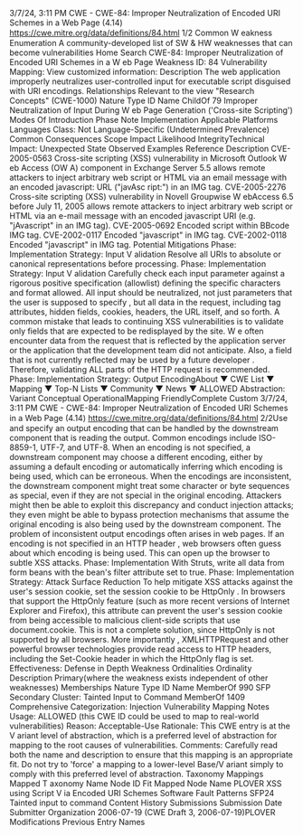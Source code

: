 3/7/24, 3:11 PM CWE - CWE-84: Improper Neutralization of Encoded URI Schemes in a Web Page (4.14)
https://cwe.mitre.org/data/deﬁnitions/84.html 1/2
Common W eakness Enumeration
A community-developed list of SW & HW weaknesses that can become
vulnerabilities
Home Search
CWE-84: Improper Neutralization of Encoded URI Schemes in a W eb Page
Weakness ID: 84
Vulnerability Mapping: 
View customized information:
 Description
The web application improperly neutralizes user-controlled input for executable script disguised with URI encodings.
 Relationships
 Relevant to the view "Research Concepts" (CWE-1000)
Nature Type ID Name
ChildOf 79 Improper Neutralization of Input During W eb Page Generation ('Cross-site Scripting')
 Modes Of Introduction
Phase Note
Implementation
 Applicable Platforms
Languages
Class: Not Language-Specific (Undetermined Prevalence)
 Common Consequences
Scope Impact Likelihood
IntegrityTechnical Impact: Unexpected State
 Observed Examples
Reference Description
CVE-2005-0563 Cross-site scripting (XSS) vulnerability in Microsoft Outlook W eb Access (OW A) component in
Exchange Server 5.5 allows remote attackers to inject arbitrary web script or HTML via an email
message with an encoded javascript: URL ("javAsc
ript:") in an IMG tag.
CVE-2005-2276 Cross-site scripting (XSS) vulnerability in Novell Groupwise W ebAccess 6.5 before July 11, 2005
allows remote attackers to inject arbitrary web script or HTML via an e-mail message with an encoded
javascript URI (e.g. "jAvascript" in an IMG tag).
CVE-2005-0692 Encoded script within BBcode IMG tag.
CVE-2002-0117 Encoded "javascript" in IMG tag.
CVE-2002-0118 Encoded "javascript" in IMG tag.
 Potential Mitigations
Phase: Implementation
Strategy: Input V alidation
Resolve all URIs to absolute or canonical representations before processing.
Phase: Implementation
Strategy: Input V alidation
Carefully check each input parameter against a rigorous positive specification (allowlist) defining the specific characters and
format allowed. All input should be neutralized, not just parameters that the user is supposed to specify , but all data in the
request, including tag attributes, hidden fields, cookies, headers, the URL itself, and so forth. A common mistake that leads to
continuing XSS vulnerabilities is to validate only fields that are expected to be redisplayed by the site. W e often encounter data
from the request that is reflected by the application server or the application that the development team did not anticipate. Also,
a field that is not currently reflected may be used by a future developer . Therefore, validating ALL parts of the HTTP request is
recommended.
Phase: Implementation
Strategy: Output EncodingAbout ▼ CWE List ▼ Mapping ▼ Top-N Lists ▼ Community ▼ News ▼
ALLOWED
Abstraction: Variant
Conceptual OperationalMapping
FriendlyComplete Custom
3/7/24, 3:11 PM CWE - CWE-84: Improper Neutralization of Encoded URI Schemes in a Web Page (4.14)
https://cwe.mitre.org/data/deﬁnitions/84.html 2/2Use and specify an output encoding that can be handled by the downstream component that is reading the output. Common
encodings include ISO-8859-1, UTF-7, and UTF-8. When an encoding is not specified, a downstream component may choose a
different encoding, either by assuming a default encoding or automatically inferring which encoding is being used, which can be
erroneous. When the encodings are inconsistent, the downstream component might treat some character or byte sequences as
special, even if they are not special in the original encoding. Attackers might then be able to exploit this discrepancy and conduct
injection attacks; they even might be able to bypass protection mechanisms that assume the original encoding is also being
used by the downstream component.
The problem of inconsistent output encodings often arises in web pages. If an encoding is not specified in an HTTP header , web
browsers often guess about which encoding is being used. This can open up the browser to subtle XSS attacks.
Phase: Implementation
With Struts, write all data from form beans with the bean's filter attribute set to true.
Phase: Implementation
Strategy: Attack Surface Reduction
To help mitigate XSS attacks against the user's session cookie, set the session cookie to be HttpOnly . In browsers that support
the HttpOnly feature (such as more recent versions of Internet Explorer and Firefox), this attribute can prevent the user's session
cookie from being accessible to malicious client-side scripts that use document.cookie. This is not a complete solution, since
HttpOnly is not supported by all browsers. More importantly , XMLHTTPRequest and other powerful browser technologies
provide read access to HTTP headers, including the Set-Cookie header in which the HttpOnly flag is set.
Effectiveness: Defense in Depth
 Weakness Ordinalities
Ordinality Description
Primary(where the weakness exists independent of other weaknesses)
 Memberships
Nature Type ID Name
MemberOf 990 SFP Secondary Cluster: Tainted Input to Command
MemberOf 1409 Comprehensive Categorization: Injection
 Vulnerability Mapping Notes
Usage: ALLOWED (this CWE ID could be used to map to real-world vulnerabilities)
Reason: Acceptable-Use
Rationale:
This CWE entry is at the V ariant level of abstraction, which is a preferred level of abstraction for mapping to the root causes of
vulnerabilities.
Comments:
Carefully read both the name and description to ensure that this mapping is an appropriate fit. Do not try to 'force' a mapping to a
lower-level Base/V ariant simply to comply with this preferred level of abstraction.
 Taxonomy Mappings
Mapped T axonomy Name Node ID Fit Mapped Node Name
PLOVER XSS using Script V ia Encoded URI Schemes
Software Fault Patterns SFP24 Tainted input to command
 Content History
 Submissions
Submission Date Submitter Organization
2006-07-19
(CWE Draft 3, 2006-07-19)PLOVER
 Modifications
 Previous Entry Names
